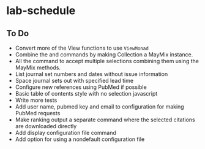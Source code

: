 # lab-schedule

## To Do

* Convert more of the View functions to use `ViewMonad`
* Combine the <read> and <group> commands by making Collection a MayMix instance.
* All the <toc> command to accept multiple selections combining them using the MayMix methods.
* List journal set numbers and dates without issue information
* Space journal sets out with specified lead time
* Configure new references using PubMed if possible
* Basic table of contents style with no selection javascript
* Write more tests
* Add user name, pubmed key and email to configuration for making PubMed requests
* Make ranking output a separate command where the selected citations are downloaded directly
* Add display configuration file command
* Add option for using a nondefault configuration file
